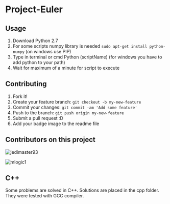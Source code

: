 # Project-Euler

## Usage
1. Download Python 2.7
2. For some scripts numpy library is needed `sudo apt-get install python-numpy` (on windows use PIP)
3. Type in terminal or cmd Python (scriptName) (for windows you have to add python to your path)
4. Wait for maximum of a minute for script to execute



## Contributing

1. Fork it!
2. Create your feature branch: `git checkout -b my-new-feature`
3. Commit your changes: `git commit -am 'Add some feature'`
4. Push to the branch: `git push origin my-new-feature`
5. Submit a pull request :D
6. Add your badge image to the readme file


## Contributors on this project
    
![jedimaster93](https://projecteuler.net/profile/jedimaster93.png)
    
![mlogic1](https://projecteuler.net/profile/mlogic1.png)


## C++
Some problems are solved in C++. Solutions are placed in the cpp folder.
They were tested with GCC compiler.


